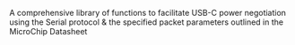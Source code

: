 A comprehensive library of functions to facilitate USB-C power negotiation using the Serial protocol & the specified packet parameters outlined in the MicroChip Datasheet
